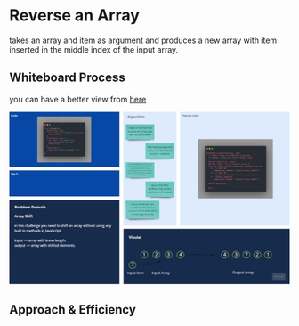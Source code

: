 # Reverse an Array

takes an array and item as argument and produces a new array with item inserted in the middle index of the input array.

## Whiteboard Process

you can have a better view from [here](https://miro.com/app/board/o9J_lDkbS7g=/)

![shift-array](../assets/array-shift.jpg "Whiteboard Process of Array Shift")

## Approach & Efficiency
